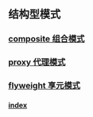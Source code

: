 ## 结构型模式

### [composite 组合模式](composite/README.md "组合模式")

### [proxy 代理模式](proxy/README.md "代理模式")

### [flyweight 享元模式](flyweight/README.md "享元模式")

#### [index](../../../../README.md "首页")